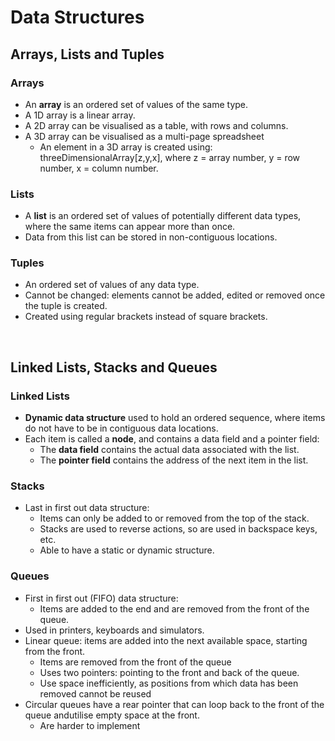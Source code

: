 # Data Structures

## Arrays, Lists and Tuples

### Arrays
- An **array** is an ordered set of values of the same type.
- A 1D array is a linear array.
- A 2D array can be visualised as a table, with rows and columns.
- A 3D array can be visualised as a multi-page spreadsheet
  - An element in a 3D array is created using: threeDimensionalArray[z,y,x], where z = array number, y = row number, x = column number.

### Lists
- A **list** is an ordered set of values of potentially different data types, where the same items can appear more than once.
- Data from this list can be stored in non-contiguous locations.

### Tuples
- An ordered set of values of any data type.
- Cannot be changed: elements cannot be added, edited or removed once the tuple is created.
- Created using regular brackets instead of square brackets.

<br>

## Linked Lists, Stacks and Queues

### Linked Lists
- **Dynamic data structure** used to hold an ordered sequence, where items do not have to be in contiguous data locations.
- Each item is called a **node**, and contains a data field and a pointer field:
  - The **data field** contains the actual data associated with the list.
  - The **pointer field** contains the address of the next item in the list.

### Stacks
- Last in first out data structure:
  - Items can only be added to or removed from the top of the stack.
  - Stacks are used to reverse actions, so are used in backspace keys, etc.
  - Able to have a static or dynamic structure.

### Queues
- First in first out (FIFO) data structure:
  - Items are added to the end and are removed from the front of the queue.
- Used in printers, keyboards and simulators.
- Linear queue: items are added into the next available space, starting from the front.
  - Items are removed from the front of the queue
  - Uses two pointers: pointing to the front and back of the queue.
  - Use space inefficiently, as positions from which data has been removed cannot be reused
- Circular queues have a rear pointer that can loop back to the front of the queue andutilise empty space at the front.
  - Are harder to implement
